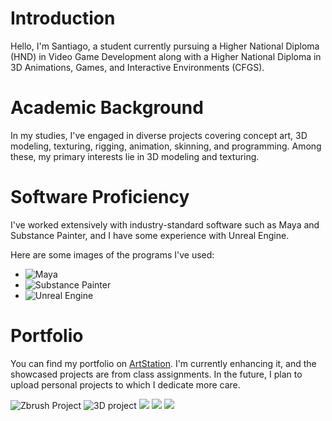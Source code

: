 # Introduction
Hello, I'm Santiago, a student currently pursuing a Higher National Diploma (HND) in Video Game Development along with a Higher National Diploma in 3D Animations, Games, and Interactive Environments (CFGS).

# Academic Background
In my studies, I've engaged in diverse projects covering concept art, 3D modeling, texturing, rigging, animation, skinning, and programming. Among these, my primary interests lie in 3D modeling and texturing.

# Software Proficiency
I've worked extensively with industry-standard software such as Maya and Substance Painter, and I have some experience with Unreal Engine.

Here are some images of the programs I've used:
- ![Maya](https://i.pinimg.com/564x/a6/a4/bf/a6a4bfb514e96ecf6fdbb6cce692cc48.jpg)
- ![Substance Painter](https://encrypted-tbn0.gstatic.com/images?q=tbn:ANd9GcRnWHIa_QVVdglhgcb4cxw5xv3tbkbZ3L-3eAGaEgG3TQm8JvSgCyvaZVUEAcPLOnx2zn8&usqp=CAU)
- ![Unreal Engine](https://upload.wikimedia.org/wikipedia/commons/thumb/d/da/Unreal_Engine_Logo.svg/512px-Unreal_Engine_Logo.svg.png)

# Portfolio
You can find my portfolio on [ArtStation](https://www.artstation.com/santiagopizarro7). I'm currently enhancing it, and the showcased projects are from class assignments. In the future, I plan to upload personal projects to which I dedicate more care.

![Zbrush Project](https://cdna.artstation.com/p/assets/images/images/055/785/024/large/santiago-pizarro-santiagopizarro1.jpg?1667756941)
![3D project](https://github.com/SantiagoPizarro2B/Github_SantiagoPizarro_B/assets/145477847/7ae24fe5-bba5-413b-b3ce-168b1a96bb7d)
![](https://github.com/SantiagoPizarro2B/Github_SantiagoPizarro_B/assets/145477847/b57b53ce-cbcf-441d-bd26-0737bce25ac6)
![](https://cdna.artstation.com/p/assets/images/images/061/798/732/large/santiago-pizarro-vistoso-1.jpg?1681668124)
![](https://github.com/SantiagoPizarro2B/Github_SantiagoPizarro_B/assets/145477847/97741c5c-2394-4e18-9559-c39f849b9663)
